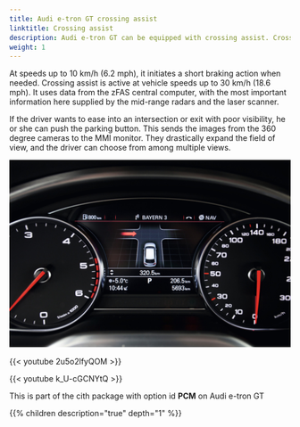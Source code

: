 ```yaml
---
title: Audi e-tron GT crossing assist
linktitle: Crossing assist
description: Audi e-tron GT can be equipped with crossing assist. Crossing assist recognizes critical cross traffic in front of the car and warns the driver of it both visually and audibly.
weight: 1
---
```


 At speeds up to 10 km/h (6.2 mph), it initiates a short braking action when needed. Crossing assist is active at vehicle speeds up to 30 km/h (18.6 mph). It uses data from the zFAS central computer, with the most important information here supplied by the mid-range radars and the laser scanner. 

If the driver wants to ease into an intersection or exit with poor visibility, he or she can push the parking button. This sends the images from the 360 degree cameras to the MMI monitor. They drastically expand the field of view, and the driver can choose from among multiple views.

![crossing assist](crossing_assist.jpg "crossing assist")

{{< youtube 2u5o2lfyQOM >}}

{{< youtube k_U-cGCNYtQ >}}

This is part of the cith package with option id **PCM** on Audi e-tron GT

{{% children description="true" depth="1" %}}
